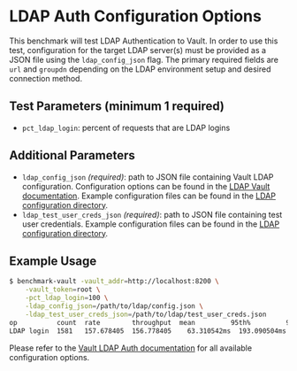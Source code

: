 # LDAP Auth Configuration Options

This benchmark will test LDAP Authentication to Vault. In order to use this test, configuration for the target LDAP server(s) must be provided as a JSON file using the `ldap_config_json` flag. The primary required fields are `url` and `groupdn` depending on the LDAP environment setup and desired connection method.

## Test Parameters (minimum 1 required)

- `pct_ldap_login`: percent of requests that are LDAP logins

## Additional Parameters

- `ldap_config_json` _(required)_: path to JSON file containing Vault LDAP configuration.  Configuration options can be found in the [LDAP Vault documentation](https://developer.hashicorp.com/vault/api-docs/auth/ldap#configure-ldap).  Example configuration files can be found in the [LDAP configuration directory](/example-configs/ldap/).
- `ldap_test_user_creds_json` _(required)_: path to JSON file containing test user credentials.  Example configuration files can be found in the [LDAP configuration directory](/example-configs/ldap/).

## Example Usage

```bash
$ benchmark-vault -vault_addr=http://localhost:8200 \
    -vault_token=root \
    -pct_ldap_login=100 \
    -ldap_config_json=/path/to/ldap/config.json \
    -ldap_test_user_creds_json=/path/to/ldap/test_user_creds.json
op          count  rate        throughput  mean         95th%         99th%        successRatio
LDAP login  1581   157.678405  156.778405    63.310542ms  193.090504ms  199.27467ms  100.00%
```

Please refer to the [Vault LDAP Auth documentation](https://developer.hashicorp.com/vault/api-docs/auth/ldap) for all available configuration options.
